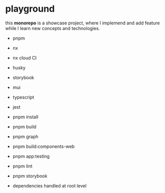 # playground

this **monorepo** is a showcase project, where I implemend and add feature while I learn new concepts and technologies.

- pnpm
- nx
- nx cloud CI
- husky
- storybook
- mui
- typescript
- jest


- pnpm install
- pnpm build
- pnpm graph
- pnpm build:components-web
- pnpm app:testing
- pnpm lint
- pnpm storybook

- dependencies handled at root level